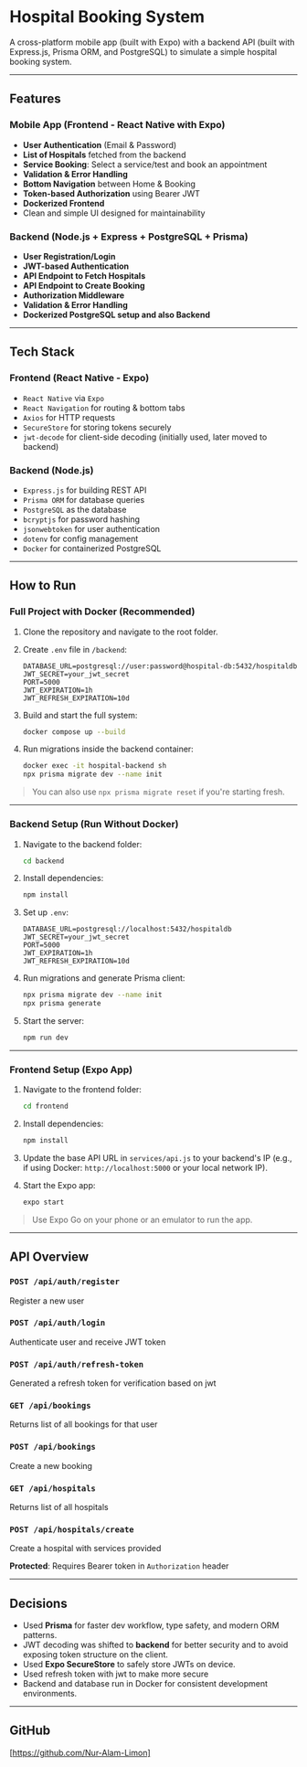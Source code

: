 # Hospital Booking System 

A cross-platform mobile app (built with Expo) with a backend API (built with Express.js, Prisma ORM, and PostgreSQL) to simulate a simple hospital booking system.

---

## Features

### Mobile App (Frontend - React Native with Expo)
- **User Authentication** (Email & Password)
- **List of Hospitals** fetched from the backend
- **Service Booking**: Select a service/test and book an appointment
- **Validation & Error Handling**
- **Bottom Navigation** between Home & Booking
- **Token-based Authorization** using Bearer JWT
- **Dockerized Frontend**
- Clean and simple UI designed for maintainability

### Backend (Node.js + Express + PostgreSQL + Prisma)
- **User Registration/Login**
- **JWT-based Authentication**
- **API Endpoint to Fetch Hospitals**
- **API Endpoint to Create Booking**
- **Authorization Middleware**
- **Validation & Error Handling**
- **Dockerized PostgreSQL setup and also Backend**

---

## Tech Stack

### Frontend (React Native - Expo)
- `React Native` via `Expo`
- `React Navigation` for routing & bottom tabs
- `Axios` for HTTP requests
- `SecureStore` for storing tokens securely
- `jwt-decode` for client-side decoding (initially used, later moved to backend)

### Backend (Node.js)
- `Express.js` for building REST API
- `Prisma ORM` for database queries
- `PostgreSQL` as the database
- `bcryptjs` for password hashing
- `jsonwebtoken` for user authentication
- `dotenv` for config management
- `Docker` for containerized PostgreSQL

---

## How to Run

### Full Project with Docker (Recommended)

1. Clone the repository and navigate to the root folder.

2. Create `.env` file in `/backend`:
   ```
   DATABASE_URL=postgresql://user:password@hospital-db:5432/hospitaldb
   JWT_SECRET=your_jwt_secret
   PORT=5000
   JWT_EXPIRATION=1h
   JWT_REFRESH_EXPIRATION=10d
   ```

3. Build and start the full system:
   ```bash
   docker compose up --build
   ```

4. Run migrations inside the backend container:
   ```bash
   docker exec -it hospital-backend sh
   npx prisma migrate dev --name init
   ```

> You can also use `npx prisma migrate reset` if you're starting fresh.

---

### Backend Setup (Run Without Docker)

1. Navigate to the backend folder:
   ```bash
   cd backend
   ```

2. Install dependencies:
   ```bash
   npm install
   ```

3. Set up `.env`:
   ```
   DATABASE_URL=postgresql://localhost:5432/hospitaldb
   JWT_SECRET=your_jwt_secret
   PORT=5000
   JWT_EXPIRATION=1h
   JWT_REFRESH_EXPIRATION=10d
   ```

4. Run migrations and generate Prisma client:
   ```bash
   npx prisma migrate dev --name init
   npx prisma generate
   ```

5. Start the server:
   ```bash
   npm run dev
   ```

---

### Frontend Setup (Expo App)

1. Navigate to the frontend folder:
   ```bash
   cd frontend
   ```

2. Install dependencies:
   ```bash
   npm install
   ```

3. Update the base API URL in `services/api.js` to your backend's IP (e.g., if using Docker: `http://localhost:5000` or your local network IP).

4. Start the Expo app:
   ```bash
   expo start
   ```

> Use Expo Go on your phone or an emulator to run the app.

---

## API Overview

### `POST /api/auth/register`
Register a new user

### `POST /api/auth/login`
Authenticate user and receive JWT token

### `POST /api/auth/refresh-token`
Generated a refresh token for verification based on jwt

### `GET /api/bookings`
Returns list of all bookings for that user

### `POST /api/bookings`
Create a new booking  

### `GET /api/hospitals`
Returns list of all hospitals

### `POST /api/hospitals/create`
Create a hospital with services provided

**Protected**: Requires Bearer token in `Authorization` header

---

## Decisions

- Used **Prisma** for faster dev workflow, type safety, and modern ORM patterns.
- JWT decoding was shifted to **backend** for better security and to avoid exposing token structure on the client.
- Used **Expo SecureStore** to safely store JWTs on device.
- Used refresh token with jwt to make more secure
- Backend and database run in Docker for consistent development environments.

---

## GitHub

[https://github.com/Nur-Alam-Limon]

